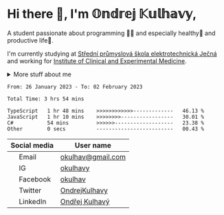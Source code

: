 # Hi there 👋, I'm 𝕆𝕟𝕕𝕣𝕖𝕛 𝕂𝕦𝕝𝕙𝕒𝕧𝕪,

A student passionate about programming 👩‍💻 and especially healthy💪 and productive life🚀.

I'm currently studying at [Střední průmyslová škola elektrotechnická Ječná](https://spsejecna.cz) and working for [Institute of Clinical and Experimental Medicine](https://ikem.cz).

<details>
<summary>
  More stuff about me
</summary>
  
## My skills
- 2D / 3D modeling (VR, 3D printing)
     - Working with CAD systems (usually with [FreeCad](www.freecadweb.org))
     - Blender
     - Maya
- Programing languages
     - Java
     - C#
     - Python
     - Kotlin
- Other
     - Unity engine
     - Arduino and micro electronics
     - Video editing
  
</details>


<!--START_SECTION:waka-->

```text
From: 26 January 2023 - To: 02 February 2023

Total Time: 3 hrs 54 mins

TypeScript   1 hr 48 mins    >>>>>>>>>>>>-------------   46.13 %
JavaScript   1 hr 10 mins    >>>>>>>>-----------------   30.01 %
C#           54 mins         >>>>>>-------------------   23.38 %
Other        0 secs          -------------------------   00.43 %
```

<!--END_SECTION:waka-->


| Social media                                                      | User name                                                     |
| ----------------------------------------------------------------- | ------------------------------------------------------------- |
| <img style=width:15px src=https://bit.ly/3e5NJdj></img> Email     | okulhav@gmail.com                                             |
| <img style=width:15px src=https://bit.ly/3CD3emT></img> IG        | [okulhavy](https://www.instagram.com/okulhavy)                |
| <img style=width:15px src=https://bit.ly/3CD1ytH></img> Facebook  | [okulhav](https://www.facebook.com/Okulhav/)                  |
| <img style=width:15px src=https://bit.ly/3TmNQkI></img> Twitter   | [OndrejKulhavy](https://twitter.com/KulhavyOndrej)            |
| <img style=width:15px src=https://bit.ly/3pNTsqH></img> LinkedIn  | [Ondřej Kulhavý](https://www.linkedin.com/in/ondřej-kulhavý/) |
